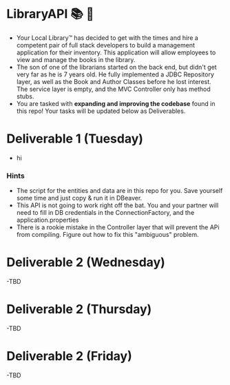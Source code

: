 # LibraryAPI :books: :bank:

- Your Local Library™ has decided to get with the times and hire a competent pair of full stack developers to build a management application for their inventory. This application will allow employees to view and manage the books in the library. 
- The son of one of the librarians started on the back end, but didn't get very far as he is 7 years old. He fully implemented a JDBC Repository layer, as well as the Book and Author Classes before he lost interest. The service layer is empty, and the MVC Controller only has method stubs.
- You are tasked with **expanding and improving the codebase** found in this repo! Your tasks will be updated below as Deliverables.


# Deliverable 1 (Tuesday)

- hi

### Hints

- The script for the entities and data are in this repo for you. Save yourself some time and just copy & run it in DBeaver.
- This API is not going to work right off the bat. You and your partner will need to fill in DB credentials in the ConnectionFactory, and the application.properties
- There is a rookie mistake in the Controller layer that will prevent the APi from compiling. Figure out how to fix this "ambiguous" problem.

# Deliverable 2 (Wednesday)

-TBD

# Deliverable 2 (Thursday)

-TBD

# Deliverable 2 (Friday)

-TBD
